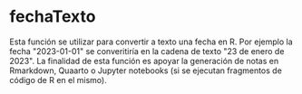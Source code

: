 # fechaTexto
 Esta función se utilizar para convertir a texto una fecha en R. Por ejemplo la fecha "2023-01-01" se converitiría en la cadena de texto "23 de enero de 2023". La finalidad de esta función es apoyar la generación de notas en Rmarkdown, Quaarto o Jupyter notebooks (si se ejecutan fragmentos de código de R en el mismo).
